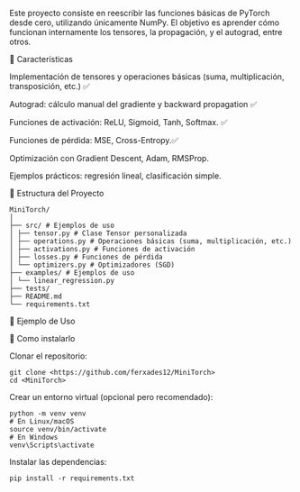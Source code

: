 Este proyecto consiste en reescribir las funciones básicas de PyTorch desde cero, utilizando únicamente NumPy. El objetivo es aprender cómo funcionan internamente los tensores, la propagación, y el autograd, entre otros.

🚀 Características

Implementación de tensores y operaciones básicas (suma, multiplicación, transposición, etc.) ✅

Autograd: cálculo manual del gradiente y backward propagation ✅

Funciones de activación: ReLU, Sigmoid, Tanh, Softmax. ✅

Funciones de pérdida: MSE, Cross-Entropy.✅

Optimización con Gradient Descent, Adam, RMSProp.

Ejemplos prácticos: regresión lineal, clasificación simple.

📂 Estructura del Proyecto<br>
```
MiniTorch/
│
├── src/ # Ejemplos de uso
│ ├── tensor.py # Clase Tensor personalizada
│ ├── operations.py # Operaciones básicas (suma, multiplicación, etc.)
│ ├── activations.py # Funciones de activación
│ ├── losses.py # Funciones de pérdida
│ └── optimizers.py # Optimizadores (SGD)
├── examples/ # Ejemplos de uso
│ └── linear_regression.py
├── tests/
├── README.md
└── requirements.txt
```
📝 Ejemplo de Uso


📌 Como instalarlo

Clonar el repositorio:
```
git clone <https://github.com/ferxades12/MiniTorch>
cd <MiniTorch>
```
Crear un entorno virtual (opcional pero recomendado):

```
python -m venv venv
# En Linux/macOS
source venv/bin/activate
# En Windows
venv\Scripts\activate
```

Instalar las dependencias:
```
pip install -r requirements.txt
```
